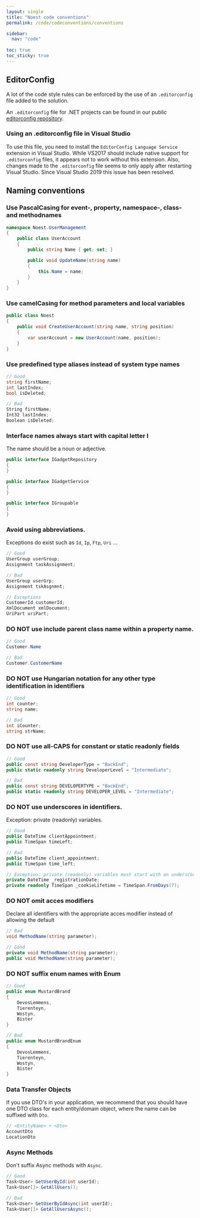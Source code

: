```yaml
---
layout: single
title: "Noest code conventions"
permalink: /code/codeconventions/conventions

sidebar:
  nav: "code"
  
toc: true
toc_sticky: true
---
```


## EditorConfig

A lot of the code style rules can be enforced by the use of an `.editorconfig` file added to the solution.

An `.editorconfig` file for .NET projects can be found in our public [editorconfig repository](https://github.com/team-noest/editorconfig/tree/master/dotnet).

### Using an .editorconfig file in Visual Studio

To use this file, you need to install the `EditorConfig Language Service` extension in Visual Studio. While VS2017 should include native support for `.editorconfig` files, it appears not to work without this extension. Also, changes made to the `.editorconfig` file seems to only apply after restarting Visual Studio. Since Visual Studio 2019 this issue has been resolved.

## Naming conventions

### Use PascalCasing for event-, property, namespace-, class- and methodnames

```csharp
namespace Noest.UserManagement
{
    public class UserAccount
    {
        public string Name { get; set; }

        public void UpdateName(string name)
        {
            this.Name = name;
        }
    }
}
```

### Use camelCasing for method parameters and local variables

```csharp
public class Noest
{
    public void CreateUserAccount(string name, string position)
    {
        var userAccount = new UserAccount(name, position);
    }
}
```

### Use predefined type aliases instead of system type names

```csharp
// Good
string firstName;
int lastIndex;
bool isDeleted;

// Bad
String firstName;
Int32 lastIndex;
Boolean isDeleted;
```

### Interface names always start with capital letter I

The name should be a noun or adjective.

```csharp
public interface IGadgetRepository
{
}

public interface IGadgetService
{
}

public interface IGroupable
{
}
```

### Avoid using abbreviations.

Exceptions do exist such as `Id`, `Ip`, `Ftp`, `Uri` ...

```csharp
// Good
UserGroup userGroup;
Assignment taskAssignment;

// Bad
UserGroup userGrp;
Assignment tskAsgnmnt;

// Exceptions
CustomerId customerId;
XmlDocument xmlDocument;
UriPart uriPart;
```

### DO NOT use include parent class name within a property name.

```csharp
// Good
Customer.Name

// Bad
Customer.CustomerName
```

### DO NOT use Hungarian notation for any other type identification in identifiers

```csharp
// Good
int counter;
string name;

// Bad
int iCounter;
string strName;
```

### DO NOT use all-CAPS for constant or static readonly fields

```csharp
// Good
public const string DeveloperType = "BackEnd";
public static readonly string DeveloperLevel = "Intermediate";

// Bad
public const string DEVELOPERTYPE = "BackEnd";
public static readonly string DEVELOPER_LEVEL = "Intermediate";
```

### DO NOT use underscores in identifiers.

Exception: private (readonly) variables.

```csharp
// Good
public DateTime clientAppointment;
public TimeSpan timeLeft;

// Bad
public DateTime client_appointment;
public TimeSpan time_left;

// Exception: private (readonly) variables must start with an underscore
private DateTime _registrationDate;
private readonly TimeSpan _cookieLifetime = TimeSpan.FromDays(7);
```

### DO NOT omit acces modifiers

Declare all identifiers with the appropriate acces modifier instead of allowing the default

```csharp
// Bad
void MethodName(string parameter);

// Good
private void MethodName(string parameter);
public void MethodName(string parameter);
```

### DO NOT suffix enum names with Enum

```csharp
// Good
public enum MustardBrand
{
    DevosLemmens,
    Tierenteyn,
    Wostyn,
    Bister
}

// Bad
public enum MustardBrandEnum
{
    DevosLemmens,
    Tierenteyn,
    Wostyn,
    Bister
}
```

### Data Transfer Objects

If you use DTO's in your application, we recommend that you should have one DTO class for each entity/domain object, where the name can be suffixed with `Dto`.

```csharp
// <EntityName> + <Dto>
AccountDto
LocationDto
```

### Async Methods

Don't suffix Async methods with `Async`.

```csharp
// Good
Task<User> GetUserById(int userId);
Task<User[]> GetAllUsers();

// Bad
Task<User> GetUserByIdAsync(int userId);
Task<User[]> GetAllUsersAsync();
```
